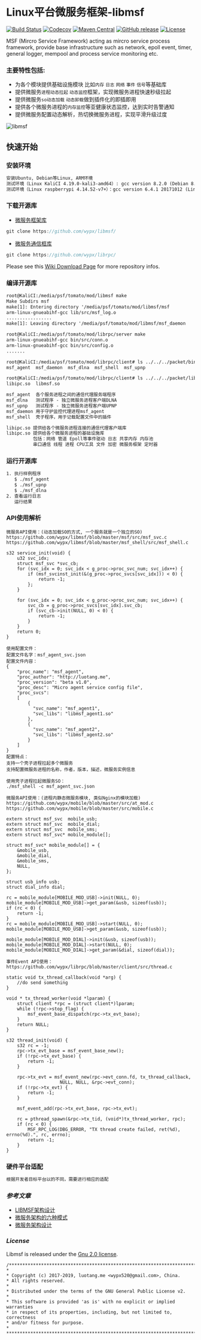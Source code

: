 # **Linux平台微服务框架-libmsf**

[![Build Status](https://travis-ci.org/alibaba/fastjson.svg?branch=master)](https://travis-ci.org/alibaba/fastjson)
[![Codecov](https://codecov.io/gh/alibaba/fastjson/branch/master/graph/badge.svg)](https://codecov.io/gh/alibaba/fastjson/branch/master)
[![Maven Central](https://maven-badges.herokuapp.com/maven-central/com.alibaba/fastjson/badge.svg)](https://maven-badges.herokuapp.com/maven-central/com.alibaba/fastjson/)
[![GitHub release](https://img.shields.io/github/release/alibaba/fastjson.svg)](https://github.com/alibaba/fastjson/releases)
[![License](https://img.shields.io/badge/license-Apache%202-4EB1BA.svg)](https://www.apache.org/licenses/LICENSE-2.0.html)

MSF (Mircro Service Framework) acting as mircro service process framework, provide base infrastructure such as network, epoll event, timer, general logger, mempool and process service monitoring etc.

### __主要特性包括:__
 * 为各个模块提供基础设施模块 比如`内存` `日志` `网络` `事件` `信号`等基础库
 * 提供微服务`进程动态拉起` `动态监控`框架，实现微服务进程快速秒级拉起
 * 提供微服务`so动态加载` `动态卸载`做到插件化的即插即用
 * 提供各个微服务进程的`内存监控`等亚健康状态监控，达到实时告警通知
 * 提供微服务配置动态解析，热切换微服务进程，实现平滑升级过度

![libmsf](http://luotang.me/wp-content/uploads/2018/02/cpluff_architecture.png "libmsf")

## __快速开始__
### 安装环境
```xml
安装Ubuntu, Debian等Linux, ARM环境
测试环境（Linux KaliCI 4.19.0-kali3-amd64）: gcc version 8.2.0 (Debian 8.2.0-14)
测试环境（Linux raspberrypi 4.14.52-v7+）：gcc version 6.4.1 20171012 (Linaro GCC 6.4-2017.11)
```
### 下载开源库

- [微服务框架库][1]
``` groovy
git clone https://github.com/wypx/libmsf/
```
- [微服务通信框库][2]
``` groovy
git clone https://github.com/wypx/librpc/
```
[1]: https://github.com/wypx/libmsf/
[2]: https://github.com/wypx/librpc/


Please see this [Wiki Download Page][Wiki] for more repository infos.

[Wiki]: https://github.com/wypx/libmsf

### 编译开源库
```xml
root@KaliCI:/media/psf/tomato/mod/libmsf make
Make Subdirs msf
make[1]: Entering directory '/media/psf/tomato/mod/libmsf/msf
arm-linux-gnueabihf-gcc lib/src/msf_log.o
.................
make[1]: Leaving directory '/media/psf/tomato/mod/libmsf/msf_daemon

root@KaliCI:/media/psf/tomato/mod/librpc/server make
arm-linux-gnueabihf-gcc bin/src/conn.o
arm-linux-gnueabihf-gcc bin/src/config.o
.......
```

```xml
root@KaliCI:/media/psf/tomato/mod/librpc/client# ls ../../../packet/binary/
msf_agent  msf_daemon  msf_dlna  msf_shell  msf_upnp

root@KaliCI:/media/psf/tomato/mod/librpc/client# ls ../../../packet/library/
libipc.so  libmsf.so
```

```xml
msf_agent  各个服务进程之间的通信代理服务端程序
msf_dlna   测试程序 - 独立微服务进程客户端DLNA
msf_upnp   测试程序 - 独立微服务进程客户端UPNP
msf_daemon 用于守护监控代理进程msf_agent
msf_shell  壳子程序，用于记载配置文件中的插件

libipc.so 提供给各个微服务进程连接的通信代理客户端库
libipc.so 提供给各个微服务进程的基础设施库
          包括：网络 管道 Epoll等事件驱动 日志 共享内存 内存池 
          串口通信 线程 进程 CPU工具 文件 加密 微服务框架 定时器
```
### 运行开源库
```xml
1. 执行样例程序
   $ ./msf_agent
   $ ./msf_upnp
   $ ./msf_dlna
2. 查看运行日志
   运行结果
```

### API使用解析
```
微服务API使用：(动态加载SO的方式, 一个服务就是一个独立的SO)
https://github.com/wypx/libmsf/blob/master/msf/src/msf_svc.c
https://github.com/wypx/libmsf/blob/master/msf_shell/src/msf_shell.c

s32 service_init(void) {
    u32 svc_idx;
    struct msf_svc *svc_cb;
    for (svc_idx = 0; svc_idx < g_proc->proc_svc_num; svc_idx++) {
        if (msf_svcinst_init(&(g_proc->proc_svcs[svc_idx])) < 0) {
            return -1;
        };
    }

    for (svc_idx = 0; svc_idx < g_proc->proc_svc_num; svc_idx++) {
        svc_cb = g_proc->proc_svcs[svc_idx].svc_cb;
        if (svc_cb->init(NULL, 0) < 0) {
            return -1;
        }
    }
    return 0;
}

使用配置文件：
配置文件名字：msf_agent_svc.json
配置文件内容：
{
    "proc_name": "msf_agent",
    "proc_author": "http://luotang.me",
    "proc_version": "beta v1.0",
    "proc_desc": "Micro agent service config file",
    "proc_svcs":
    [
        {
          "svc_name": "msf_agent1",
          "svc_libs": "libmsf_agent1.so"
        },
        {
          "svc_name": "msf_agent2",
          "svc_libs": "libmsf_agent2.so"
        }
    ]
}
配置特点：
支持一个壳子进程拉起多个微服务
支持配置微服务进程的名称，作者，版本，描述，微服务实例信息

使用壳子进程拉起微服务SO：
./msf_shell -c msf_agent_svc.json
```

```
微服务API使用：(进程内静态微服务模块, 类似Nginx的模块加载)
https://github.com/wypx/mobile/blob/master/src/at_mod.c
https://github.com/wypx/mobile/blob/master/src/mobile.c

extern struct msf_svc  mobile_usb;
extern struct msf_svc  mobile_dial;
extern struct msf_svc  mobile_sms;
extern struct msf_svc* mobile_module[];

struct msf_svc* mobile_module[] = {
    &mobile_usb,
    &mobile_dial,
    &mobile_sms,
    NULL,
};

struct usb_info usb;
struct dial_info dial;
 
rc = mobile_module[MOBILE_MOD_USB]->init(NULL, 0);
mobile_module[MOBILE_MOD_USB]->get_param(&usb, sizeof(usb));
if (rc < 0) {
    return -1;
}
rc = mobile_module[MOBILE_MOD_USB]->start(NULL, 0);
mobile_module[MOBILE_MOD_USB]->get_param(&usb, sizeof(usb));

mobile_module[MOBILE_MOD_DIAL]->init(&usb, sizeof(usb));
mobile_module[MOBILE_MOD_DIAL]->start(NULL, 0);
mobile_module[MOBILE_MOD_DIAL]->get_param(&dial, sizeof(dial));
```

```
事件Event API使用：
https://github.com/wypx/librpc/blob/master/client/src/thread.c

static void tx_thread_callback(void *arg) {
    //do send something
}

void * tx_thread_worker(void *lparam) {
    struct client *rpc = (struct client*)lparam;
    while (!rpc->stop_flag) {
        msf_event_base_dispatch(rpc->tx_evt_base);
    }
    return NULL;
}

s32 thread_init(void) {
    s32 rc = -1;
    rpc->tx_evt_base = msf_event_base_new();
    if (!rpc->tx_evt_base) {
        return -1;
    }
    
    rpc->tx_evt = msf_event_new(rpc->evt_conn.fd, tx_thread_callback,
                    NULL, NULL, &rpc->evt_conn);
    if (!rpc->tx_evt) {
        return -1;
    }

    msf_event_add(rpc->tx_evt_base, rpc->tx_evt);

    rc = pthread_spawn(&rpc->tx_tid, (void*)tx_thread_worker, rpc);
    if (rc < 0) {
        MSF_RPC_LOG(DBG_ERROR, "TX thread create failed, ret(%d), errno(%d).", rc, errno);
        return -1;
    }
}
```
### 硬件平台适配
``` groovy
根据开发者目标平台以的不同，需要进行相应的适配
```

### ___参考文章___
- [LIBMSF架构设计](http://luotang.me/light_msf.html)
- [微服务架构的六种模式](https://www.cnblogs.com/duanxz/p/3514895.html)
- [微服务架构设计](https://www.cnblogs.com/SUNSHINEC/p/8628661.html)

### *License*

Libmsf is released under the [Gnu 2.0 license](license.txt).
```
/**************************************************************************
*
* Copyright (c) 2017-2019, luotang.me <wypx520@gmail.com>, China.
* All rights reserved.
*
* Distributed under the terms of the GNU General Public License v2.
*
* This software is provided 'as is' with no explicit or implied warranties
* in respect of its properties, including, but not limited to, correctness
* and/or fitness for purpose.
*
**************************************************************************/
```


